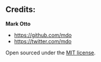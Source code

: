 ## Credits:

**Mark Otto**
- <https://github.com/mdo>
- <https://twitter.com/mdo>

Open sourced under the [MIT license](LICENSE.md).
